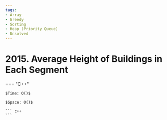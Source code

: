 ```yaml
---
tags:
- Array
- Greedy
- Sorting
- Heap (Priority Queue)
- Unsolved
---
```



# 2015. Average Height of Buildings in Each Segment

=== "C++"

    $Time: O()$

    $Space: O()$

    ``` c++
    ```